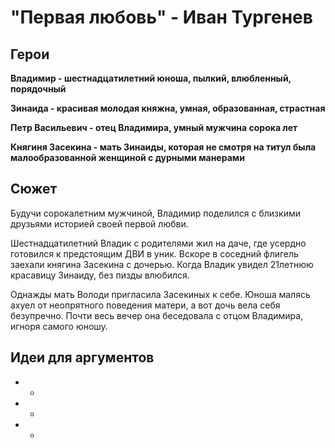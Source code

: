 "Первая любовь" - Иван Тургенев
====================================================


Герои
----------------------------------------------------

**Владимир - шестнадцатилетний юноша, пылкий, влюбленный, порядочный**

**Зинаида - красивая молодая княжна, умная, образованная, страстная**

**Петр Васильевич - отец Владимира, умный мужчина сорока лет**

**Княгиня Засекина - мать Зинаиды, которая не смотря на титул была малообразованной женщиной с дурными манерами**

Сюжет
----------------------------------------------------

Будучи сорокалетним мужчиной, Владимир поделился с близкими друзьями историей своей первой любви. 

Шестнадцатилетний Владик с родителями жил на даче, где усердно готовился к предстоящим ДВИ в уник. Вскоре в соседний флигель заехали княгина Засекина с дочерью. Когда Владик увидел 21летнюю красавицу Зинаиду, без пизды влюбился. 

Однажды мать Володи пригласила Засекиных к себе. Юноша малясь ахуел от неопрятного поведения матери, а вот дочь вела себя безупречно. Почти весь вечер она беседовала с отцом Владимира, игноря самого юношу.

Идеи для аргументов
----------------------------------------------------

- *

- *

- *